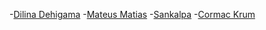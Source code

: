 -[Dilina Dehigama](https://github.com/dilinade)
-[Mateus Matias](https://github.com/UmMatias)
-[Sankalpa](https://github.com/0sf)
-[Cormac Krum](https://github.com/cormacKrum)
